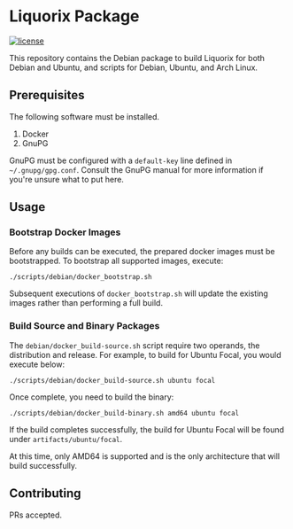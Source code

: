 # Liquorix Package

[![license](https://img.shields.io/github/license/damentz/liquorix-package.svg)](LICENSE)

This repository contains the Debian package to build Liquorix for both Debian and Ubuntu, and scripts for Debian, Ubuntu, and Arch Linux.

## Prerequisites

The following software must be installed.

1. Docker
2. GnuPG

GnuPG must be configured with a `default-key` line defined in `~/.gnupg/gpg.conf`.  Consult the GnuPG manual for more information if you're unsure what to put here.

## Usage

### Bootstrap Docker Images

Before any builds can be executed, the prepared docker images must be bootstrapped.  To bootstrap all supported images, execute:

```shell
./scripts/debian/docker_bootstrap.sh
```

Subsequent executions of `docker_bootstrap.sh` will update the existing images rather than performing a full build.

### Build Source and Binary Packages

The `debian/docker_build-source.sh` script require two operands, the distribution and release.  For example, to build for Ubuntu Focal, you would execute below:

```shell
./scripts/debian/docker_build-source.sh ubuntu focal
```

Once complete, you need to build the binary:

```shell
./scripts/debian/docker_build-binary.sh amd64 ubuntu focal
```

If the build completes successfully, the build for Ubuntu Focal will be found under `artifacts/ubuntu/focal`.

At this time, only AMD64 is supported and is the only architecture that will build successfully.

## Contributing

PRs accepted.

